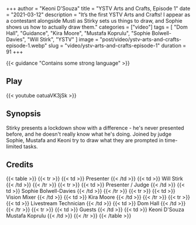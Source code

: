 +++
author = "Keoni D'Souza"
title = "YSTV Arts and Crafts, Episode 1"
date = "2021-03-12"
description = "It’s the first YSTV Arts and Crafts! I appear as a contestant alongside Musti as Stirky sets us things to draw, and Sophie shows us how to actually draw them."
categories = ["video"]
tags = [
    "Dom Hall",
    "Guidance",
    "Kira Moore",
    "Mustafa Koprulu",
    "Sophie Bolwell-Davies",
    "Will Stirk",
    "YSTV"
]
image = "post/video/ystv-arts-and-crafts-episode-1.webp"
slug = "video/ystv-arts-and-crafts-episode-1"
duration = 91
+++

{{< guidance "Contains some strong language" >}}

## Play

{{< youtube oatuaVK3jSk >}}

## Synopsis

Stirky presents a lockdown show with a difference - he's never presented before, and he doesn't really know what he's doing. Joined by judge Sophie, Mustafa and Keoni try to draw what they are prompted in time-limited tasks.

## Credits

{{< table >}}
    {{< tr >}}
        {{< td >}}
            Presenter
        {{< /td >}}
        {{< td >}}
            Will Stirk
        {{< /td >}}
    {{< /tr >}}
    {{< tr >}}
        {{< td >}}
            Presenter / Judge
        {{< /td >}}
        {{< td >}}
            Sophie Bolwell-Davies
        {{< /td >}}
    {{< /tr >}}
    {{< tr >}}
        {{< td >}}
            Vision Mixer
        {{< /td >}}
        {{< td >}}
            Kira Moore
        {{< /td >}}
    {{< /tr >}}
    {{< tr >}}
        {{< td >}}
            Livestream Technician
        {{< /td >}}
        {{< td >}}
            Dom Hall
        {{< /td >}}
    {{< /tr >}}
        {{< tr >}}
        {{< td >}}
            Guests
        {{< /td >}}
        {{< td >}}
            Keoni D'Souza<br>Mustafa Koprulu
        {{< /td >}}
    {{< /tr >}}
{{< /table >}}
